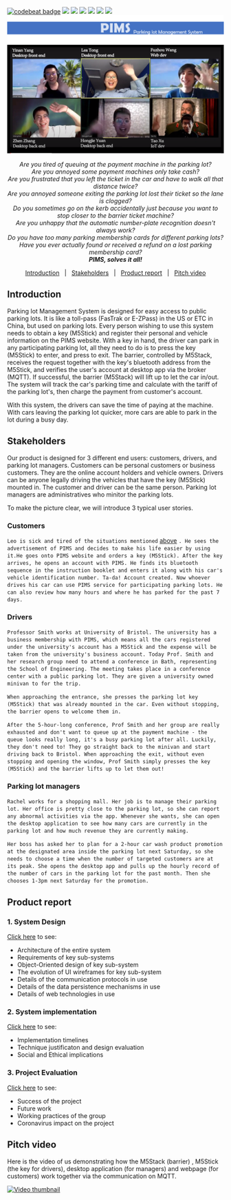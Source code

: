 [![codebeat badge](https://codebeat.co/badges/3307228a-f684-4d27-9665-0ccef96cbdef)](https://codebeat.co/projects/github-com-nonac-pims-master)
![](https://img.shields.io/badge/language-JavaScript-blue.svg)
![](https://img.shields.io/badge/language-HTML-blue.svg)
![](https://img.shields.io/badge/language-C++-blue.svg)
![](https://img.shields.io/badge/language-Processing-blue.svg)
![](https://img.shields.io/badge/platform-M5Stack|PC|Web-lightgrey.svg)
![](https://img.shields.io/badge/license-MIT-000000.svg)
![Logo](Report/logo.png)
![Hi](Report/Hi.png)

<a name="_advert"></a>

<p align="center">
    <i>Are you tired of queuing at the payment machine in the parking lot?</i><br>
    <i>Are you annoyed some payment machines only take cash?</i><br>
    <i>Are you frustrated that you left the ticket in the car and have to walk all that distance twice?</i><br>
    <i>Are you annoyed someone exiting the parking lot lost their ticket so the lane is clogged?</i><br>
    <i>Do you sometimes go on the kerb accidentally just because you want to stop closer to the barrier ticket machine?</i><br>
    <i>Are you unhappy that the automatic number-plate recognition doesn't always work?</i><br>
    <i>Do you have too many parking membership cards for different parking lots?</i><br>
    <i>Have you ever actually found or received a refund on a lost parking membership card?</i><br>
    <i><strong>PIMS, solves it all!</strong></i>
</p>

<p align="center">
    <a href="#_intro">Introduction</a>&nbsp;&nbsp;&nbsp;|&nbsp;&nbsp;
    <a href="#_stakeholders">Stakeholders</a>&nbsp;&nbsp;&nbsp;|&nbsp;&nbsp;
    <a href="#_portfolio">Product report</a>&nbsp;&nbsp;&nbsp;|&nbsp;&nbsp;
    <a href="#_video">Pitch video</a>
</p>

<a name="_intro"></a>

## Introduction
Parking Iot Management System is designed for easy access to public parking lots. It is like a toll-pass (FasTrak or E-ZPass) in the US or ETC in China, but used on parking lots. Every person wishing to use this system needs to obtain a key (M5Stick) and register their personal and vehicle information on the PIMS website. With a key in hand, the driver can park in any participating parking lot, all they need to do is to press the key (M5Stick) to enter, and press to exit. The barrier, controlled by M5Stack, receives the request together with the key's bluetooth address from the M5Stick, and verifies the user's account at desktop app via the broker (MQTT). If successful, the barrier (M5Stack) will lift up to let the car in/out. The system will track the car's parking time and calculate with the tariff of the parking lot's, then charge the payment from customer's account.

With this system, the drivers can save the time of paying at the machine. With cars leaving the parking lot quicker, more cars are able to park in the lot during a busy day.

<a name="_stakeholders"></a>
## Stakeholders
Our product is designed for 3 different end users: customers, drivers, and parking lot managers. Customers can be personal customers or business customers. They are the online account holders and vehicle owners. Drivers can be anyone legally driving the vehicles that have the key (M5Stick) mounted in. The customer and driver can be the same person. Parking lot managers are administratives who minitor the parking lots.

To make the picture clear, we will introduce 3 typical user stories.

### Customers
```Leo is sick and tired of the situations mentioned``` [above](#_advert) ```. He sees the advertisement of PIMS and decides to make his life easier by using it.He goes onto PIMS website and orders a key (M5Stick). After the key arrives, he opens an account with PIMS. He finds its bluetooth sequence in the instruction booklet and enters it along with his car's vehicle identification number. Ta-da! Account created. Now whoever drives his car can use PIMS service for participating parking lots. He can also review how many hours and where he has parked for the past 7 days.```

### Drivers
```Professor Smith works at University of Bristol. The university has a business membership with PIMS, which means all the cars registered under the university's account has a M5Stick and the expense will be taken from the university's business account. Today Prof. Smith and her research group need to attend a conference in Bath, representing the School of Engineering. The meeting takes place in a conference center with a public parking lot. They are given a university owned minivan to for the trip.```

```When approaching the entrance, she presses the parking lot key (M5Stick) that was already mounted in the car. Even without stopping, the barrier opens to welcome them in.```

```After the 5-hour-long conference, Prof Smith and her group are really exhausted and don't want to queue up at the payment machine - the queue looks really long, it's a busy parking lot after all. Luckily, they don't need to! They go straight back to the minivan and start driving back to Bristol. When approaching the exit, without even stopping and opening the window, Prof Smith simply presses the key (M5Stick) and the barrier lifts up to let them out!```

### Parking lot managers
```Rachel works for a shopping mall. Her job is to manage their parking lot. Her office is pretty close to the parking lot, so she can report any abnormal activities via the app. Whenever she wants, she can open the desktop application to see how many cars are currently in the parking lot and how much revenue they are currently making.```

```Her boss has asked her to plan for a 2-hour car wash product promotion at the designated area inside the parking lot next Saturday, so she needs to choose a time when the number of targeted customers are at its peak. She opens the desktop app and pulls up the hourly record of the number of cars in the parking lot for the past month. Then she chooses 1-3pm next Saturday for the promotion.```

<a name="_portfolio"></a>

## Product report

### 1. System Design

[Click here](Report/System_design/README.md) to see:

* Architecture of the entire system
* Requirements of key sub-systems
* Object-Oriented design of key sub-system
* The evolution of UI wireframes for key sub-system
* Details of the communication protocols in use
* Details of the data persistence mechanisms in use
* Details of web technologies in use

### 2. System implementation

[Click here](Report/System_implementation/README.md) to see:

* Implementation timelines
* Technique justificaton and design evaluation
* Social and Ethical implications

### 3. Project Evaluation

[Click here](Report/Project_evaluation/README.md) to see:

* Success of the project
* Future work
* Working practices of the group
* Coronavirus impact on the project

<a name="_video"></a>

## Pitch video
Here is the video of us demonstrating how the M5Stack (barrier) , M5Stick (the key for drivers), desktop application (for managers) and webpage (for customers) work together via the communication on MQTT.

[![Video thumbnail](Report/Video%20thumbnail.png)](https://youtu.be/kaCjAmnIsRY "PIMS")